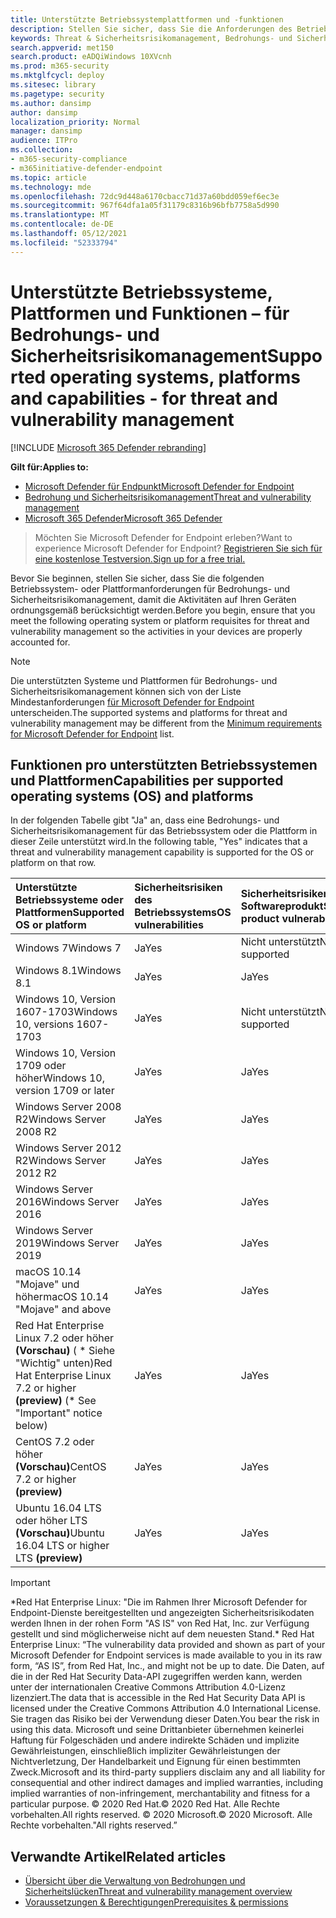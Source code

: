 ```yaml
---
title: Unterstützte Betriebssystemplattformen und -funktionen
description: Stellen Sie sicher, dass Sie die Anforderungen des Betriebssystems oder der Plattform für Bedrohungs- und Sicherheitsrisikomanagement erfüllen, damit die Aktivitäten auf allen Geräten ordnungsgemäß berücksichtigt werden.
keywords: Threat & Sicherheitsrisikomanagement, Bedrohungs- und Sicherheitsrisikomanagement, Betriebssystem, Plattformanforderungen, Voraussetzungen, Microsoft Defender for Endpoint-tvm supported os, Microsoft Defender for Endpoint-tvm, supported operating systems, supported platforms, linux support, mac support
search.appverid: met150
search.product: eADQiWindows 10XVcnh
ms.prod: m365-security
ms.mktglfcycl: deploy
ms.sitesec: library
ms.pagetype: security
ms.author: dansimp
author: dansimp
localization_priority: Normal
manager: dansimp
audience: ITPro
ms.collection:
- m365-security-compliance
- m365initiative-defender-endpoint
ms.topic: article
ms.technology: mde
ms.openlocfilehash: 72dc9d448a6170cbacc71d37a60bdd059ef6ec3e
ms.sourcegitcommit: 967f64dfa1a05f31179c8316b96bfb7758a5d990
ms.translationtype: MT
ms.contentlocale: de-DE
ms.lasthandoff: 05/12/2021
ms.locfileid: "52333794"
---
```

# <a name="supported-operating-systems-platforms-and-capabilities---for-threat-and-vulnerability-management"></a><span data-ttu-id="e9706-104">Unterstützte Betriebssysteme, Plattformen und Funktionen – für Bedrohungs- und Sicherheitsrisikomanagement</span><span class="sxs-lookup"><span data-stu-id="e9706-104">Supported operating systems, platforms and capabilities - for threat and vulnerability management</span></span>

[!INCLUDE [Microsoft 365 Defender rebranding](../../includes/microsoft-defender.md)]

<span data-ttu-id="e9706-105">**Gilt für:**</span><span class="sxs-lookup"><span data-stu-id="e9706-105">**Applies to:**</span></span>

- [<span data-ttu-id="e9706-106">Microsoft Defender für Endpunkt</span><span class="sxs-lookup"><span data-stu-id="e9706-106">Microsoft Defender for Endpoint</span></span>](https://go.microsoft.com/fwlink/?linkid=2154037)
- [<span data-ttu-id="e9706-107">Bedrohung und Sicherheitsrisikomanagement</span><span class="sxs-lookup"><span data-stu-id="e9706-107">Threat and vulnerability management</span></span>](next-gen-threat-and-vuln-mgt.md)
- [<span data-ttu-id="e9706-108">Microsoft 365 Defender</span><span class="sxs-lookup"><span data-stu-id="e9706-108">Microsoft 365 Defender</span></span>](https://go.microsoft.com/fwlink/?linkid=2118804)

><span data-ttu-id="e9706-109">Möchten Sie Microsoft Defender for Endpoint erleben?</span><span class="sxs-lookup"><span data-stu-id="e9706-109">Want to experience Microsoft Defender for Endpoint?</span></span> [<span data-ttu-id="e9706-110">Registrieren Sie sich für eine kostenlose Testversion.</span><span class="sxs-lookup"><span data-stu-id="e9706-110">Sign up for a free trial.</span></span>](https://www.microsoft.com/microsoft-365/windows/microsoft-defender-atp?ocid=docs-wdatp-portaloverview-abovefoldlink)

<span data-ttu-id="e9706-111">Bevor Sie beginnen, stellen Sie sicher, dass Sie die folgenden Betriebssystem- oder Plattformanforderungen für Bedrohungs- und Sicherheitsrisikomanagement, damit die Aktivitäten auf Ihren Geräten ordnungsgemäß berücksichtigt werden.</span><span class="sxs-lookup"><span data-stu-id="e9706-111">Before you begin, ensure that you meet the following operating system or platform requisites for threat and vulnerability management so the activities in your devices are properly accounted for.</span></span>

>[!NOTE]
><span data-ttu-id="e9706-112">Die unterstützten Systeme und Plattformen für Bedrohungs- und Sicherheitsrisikomanagement können sich von der Liste Mindestanforderungen [für Microsoft Defender for Endpoint](minimum-requirements.md) unterscheiden.</span><span class="sxs-lookup"><span data-stu-id="e9706-112">The supported systems and platforms for threat and vulnerability management may be different from the [Minimum requirements for Microsoft Defender for Endpoint](minimum-requirements.md) list.</span></span>

## <a name="capabilities-per-supported-operating-systems-os-and-platforms"></a><span data-ttu-id="e9706-113">Funktionen pro unterstützten Betriebssystemen und Plattformen</span><span class="sxs-lookup"><span data-stu-id="e9706-113">Capabilities per supported operating systems (OS) and platforms</span></span>

<span data-ttu-id="e9706-114">In der folgenden Tabelle gibt "Ja" an, dass eine Bedrohungs- und Sicherheitsrisikomanagement für das Betriebssystem oder die Plattform in dieser Zeile unterstützt wird.</span><span class="sxs-lookup"><span data-stu-id="e9706-114">In the following table, "Yes" indicates that a threat and vulnerability management capability is supported for the OS or platform on that row.</span></span>

<span data-ttu-id="e9706-115">Unterstützte Betriebssysteme oder Plattformen</span><span class="sxs-lookup"><span data-stu-id="e9706-115">Supported OS or platform</span></span> | <span data-ttu-id="e9706-116">Sicherheitsrisiken des Betriebssystems</span><span class="sxs-lookup"><span data-stu-id="e9706-116">OS vulnerabilities</span></span> | <span data-ttu-id="e9706-117">Sicherheitsrisiken für Softwareprodukt</span><span class="sxs-lookup"><span data-stu-id="e9706-117">Software product vulnerabilities</span></span> | <span data-ttu-id="e9706-118">Bewertung der Betriebssystemkonfiguration</span><span class="sxs-lookup"><span data-stu-id="e9706-118">OS configuration assessment</span></span> | <span data-ttu-id="e9706-119">Konfigurationsbewertung für Sicherheitssteuerelemente</span><span class="sxs-lookup"><span data-stu-id="e9706-119">Security controls configuration assessment</span></span> | <span data-ttu-id="e9706-120">Bewertung der Softwareproduktkonfiguration</span><span class="sxs-lookup"><span data-stu-id="e9706-120">Software product configuration assessment</span></span>
:---|:---|:---|:---|:---|:---
<span data-ttu-id="e9706-121">Windows 7</span><span class="sxs-lookup"><span data-stu-id="e9706-121">Windows 7</span></span> | <span data-ttu-id="e9706-122">Ja</span><span class="sxs-lookup"><span data-stu-id="e9706-122">Yes</span></span> | <span data-ttu-id="e9706-123">Nicht unterstützt</span><span class="sxs-lookup"><span data-stu-id="e9706-123">Not supported</span></span> | <span data-ttu-id="e9706-124">Nicht unterstützt</span><span class="sxs-lookup"><span data-stu-id="e9706-124">Not supported</span></span> | <span data-ttu-id="e9706-125">Nicht unterstützt</span><span class="sxs-lookup"><span data-stu-id="e9706-125">Not supported</span></span> | <span data-ttu-id="e9706-126">Nicht unterstützt</span><span class="sxs-lookup"><span data-stu-id="e9706-126">Not supported</span></span>
<span data-ttu-id="e9706-127">Windows 8.1</span><span class="sxs-lookup"><span data-stu-id="e9706-127">Windows 8.1</span></span> | <span data-ttu-id="e9706-128">Ja</span><span class="sxs-lookup"><span data-stu-id="e9706-128">Yes</span></span> | <span data-ttu-id="e9706-129">Ja</span><span class="sxs-lookup"><span data-stu-id="e9706-129">Yes</span></span> | <span data-ttu-id="e9706-130">Ja</span><span class="sxs-lookup"><span data-stu-id="e9706-130">Yes</span></span> | <span data-ttu-id="e9706-131">Ja</span><span class="sxs-lookup"><span data-stu-id="e9706-131">Yes</span></span>| <span data-ttu-id="e9706-132">Ja</span><span class="sxs-lookup"><span data-stu-id="e9706-132">Yes</span></span>
<span data-ttu-id="e9706-133">Windows 10, Version 1607-1703</span><span class="sxs-lookup"><span data-stu-id="e9706-133">Windows 10, versions 1607-1703</span></span> | <span data-ttu-id="e9706-134">Ja</span><span class="sxs-lookup"><span data-stu-id="e9706-134">Yes</span></span>  | <span data-ttu-id="e9706-135">Nicht unterstützt</span><span class="sxs-lookup"><span data-stu-id="e9706-135">Not supported</span></span> | <span data-ttu-id="e9706-136">Nicht unterstützt</span><span class="sxs-lookup"><span data-stu-id="e9706-136">Not supported</span></span> | <span data-ttu-id="e9706-137">Nicht unterstützt</span><span class="sxs-lookup"><span data-stu-id="e9706-137">Not supported</span></span> | <span data-ttu-id="e9706-138">Nicht unterstützt</span><span class="sxs-lookup"><span data-stu-id="e9706-138">Not supported</span></span>
<span data-ttu-id="e9706-139">Windows 10, Version 1709 oder höher</span><span class="sxs-lookup"><span data-stu-id="e9706-139">Windows 10, version 1709 or later</span></span> | <span data-ttu-id="e9706-140">Ja</span><span class="sxs-lookup"><span data-stu-id="e9706-140">Yes</span></span> | <span data-ttu-id="e9706-141">Ja</span><span class="sxs-lookup"><span data-stu-id="e9706-141">Yes</span></span> | <span data-ttu-id="e9706-142">Ja</span><span class="sxs-lookup"><span data-stu-id="e9706-142">Yes</span></span> | <span data-ttu-id="e9706-143">Ja</span><span class="sxs-lookup"><span data-stu-id="e9706-143">Yes</span></span> | <span data-ttu-id="e9706-144">Ja</span><span class="sxs-lookup"><span data-stu-id="e9706-144">Yes</span></span>
<span data-ttu-id="e9706-145">Windows Server 2008 R2</span><span class="sxs-lookup"><span data-stu-id="e9706-145">Windows Server 2008 R2</span></span> | <span data-ttu-id="e9706-146">Ja</span><span class="sxs-lookup"><span data-stu-id="e9706-146">Yes</span></span> | <span data-ttu-id="e9706-147">Ja</span><span class="sxs-lookup"><span data-stu-id="e9706-147">Yes</span></span> | <span data-ttu-id="e9706-148">Ja</span><span class="sxs-lookup"><span data-stu-id="e9706-148">Yes</span></span> | <span data-ttu-id="e9706-149">Ja</span><span class="sxs-lookup"><span data-stu-id="e9706-149">Yes</span></span> | <span data-ttu-id="e9706-150">Ja</span><span class="sxs-lookup"><span data-stu-id="e9706-150">Yes</span></span>
<span data-ttu-id="e9706-151">Windows Server 2012 R2</span><span class="sxs-lookup"><span data-stu-id="e9706-151">Windows Server 2012 R2</span></span> | <span data-ttu-id="e9706-152">Ja</span><span class="sxs-lookup"><span data-stu-id="e9706-152">Yes</span></span> | <span data-ttu-id="e9706-153">Ja</span><span class="sxs-lookup"><span data-stu-id="e9706-153">Yes</span></span> | <span data-ttu-id="e9706-154">Ja</span><span class="sxs-lookup"><span data-stu-id="e9706-154">Yes</span></span> | <span data-ttu-id="e9706-155">Ja</span><span class="sxs-lookup"><span data-stu-id="e9706-155">Yes</span></span> | <span data-ttu-id="e9706-156">Ja</span><span class="sxs-lookup"><span data-stu-id="e9706-156">Yes</span></span>
<span data-ttu-id="e9706-157">Windows Server 2016</span><span class="sxs-lookup"><span data-stu-id="e9706-157">Windows Server 2016</span></span> | <span data-ttu-id="e9706-158">Ja</span><span class="sxs-lookup"><span data-stu-id="e9706-158">Yes</span></span> | <span data-ttu-id="e9706-159">Ja</span><span class="sxs-lookup"><span data-stu-id="e9706-159">Yes</span></span> | <span data-ttu-id="e9706-160">Ja</span><span class="sxs-lookup"><span data-stu-id="e9706-160">Yes</span></span> | <span data-ttu-id="e9706-161">Ja</span><span class="sxs-lookup"><span data-stu-id="e9706-161">Yes</span></span> | <span data-ttu-id="e9706-162">Ja</span><span class="sxs-lookup"><span data-stu-id="e9706-162">Yes</span></span>
<span data-ttu-id="e9706-163">Windows Server 2019</span><span class="sxs-lookup"><span data-stu-id="e9706-163">Windows Server 2019</span></span> | <span data-ttu-id="e9706-164">Ja</span><span class="sxs-lookup"><span data-stu-id="e9706-164">Yes</span></span> | <span data-ttu-id="e9706-165">Ja</span><span class="sxs-lookup"><span data-stu-id="e9706-165">Yes</span></span> | <span data-ttu-id="e9706-166">Ja</span><span class="sxs-lookup"><span data-stu-id="e9706-166">Yes</span></span> | <span data-ttu-id="e9706-167">Ja</span><span class="sxs-lookup"><span data-stu-id="e9706-167">Yes</span></span> | <span data-ttu-id="e9706-168">Ja</span><span class="sxs-lookup"><span data-stu-id="e9706-168">Yes</span></span>
<span data-ttu-id="e9706-169">macOS 10.14 "Mojave" und höher</span><span class="sxs-lookup"><span data-stu-id="e9706-169">macOS 10.14 "Mojave" and above</span></span> | <span data-ttu-id="e9706-170">Ja</span><span class="sxs-lookup"><span data-stu-id="e9706-170">Yes</span></span> | <span data-ttu-id="e9706-171">Ja</span><span class="sxs-lookup"><span data-stu-id="e9706-171">Yes</span></span> | <span data-ttu-id="e9706-172">Ja (Vorschau)</span><span class="sxs-lookup"><span data-stu-id="e9706-172">Yes (preview)</span></span> | <span data-ttu-id="e9706-173">Ja (Vorschau)</span><span class="sxs-lookup"><span data-stu-id="e9706-173">Yes (preview)</span></span> | <span data-ttu-id="e9706-174">Ja (Vorschau)</span><span class="sxs-lookup"><span data-stu-id="e9706-174">Yes (preview)</span></span>
<span data-ttu-id="e9706-175">Red Hat Enterprise Linux 7.2 oder höher **(Vorschau)** ( \* Siehe "Wichtig" unten)</span><span class="sxs-lookup"><span data-stu-id="e9706-175">Red Hat Enterprise Linux 7.2 or higher **(preview)** (\* See "Important" notice below)</span></span> | <span data-ttu-id="e9706-176">Ja</span><span class="sxs-lookup"><span data-stu-id="e9706-176">Yes</span></span> | <span data-ttu-id="e9706-177">Ja</span><span class="sxs-lookup"><span data-stu-id="e9706-177">Yes</span></span> | <span data-ttu-id="e9706-178">Ja</span><span class="sxs-lookup"><span data-stu-id="e9706-178">Yes</span></span> | <span data-ttu-id="e9706-179">Ja</span><span class="sxs-lookup"><span data-stu-id="e9706-179">Yes</span></span> | <span data-ttu-id="e9706-180">Ja</span><span class="sxs-lookup"><span data-stu-id="e9706-180">Yes</span></span>
<span data-ttu-id="e9706-181">CentOS 7.2 oder höher **(Vorschau)**</span><span class="sxs-lookup"><span data-stu-id="e9706-181">CentOS 7.2 or higher **(preview)**</span></span> | <span data-ttu-id="e9706-182">Ja</span><span class="sxs-lookup"><span data-stu-id="e9706-182">Yes</span></span> | <span data-ttu-id="e9706-183">Ja</span><span class="sxs-lookup"><span data-stu-id="e9706-183">Yes</span></span> | <span data-ttu-id="e9706-184">Ja</span><span class="sxs-lookup"><span data-stu-id="e9706-184">Yes</span></span> | <span data-ttu-id="e9706-185">Ja</span><span class="sxs-lookup"><span data-stu-id="e9706-185">Yes</span></span> | <span data-ttu-id="e9706-186">Ja</span><span class="sxs-lookup"><span data-stu-id="e9706-186">Yes</span></span>
<span data-ttu-id="e9706-187">Ubuntu 16.04 LTS oder höher LTS **(Vorschau)**</span><span class="sxs-lookup"><span data-stu-id="e9706-187">Ubuntu 16.04 LTS or higher LTS **(preview)**</span></span> | <span data-ttu-id="e9706-188">Ja</span><span class="sxs-lookup"><span data-stu-id="e9706-188">Yes</span></span> | <span data-ttu-id="e9706-189">Ja</span><span class="sxs-lookup"><span data-stu-id="e9706-189">Yes</span></span> | <span data-ttu-id="e9706-190">Ja</span><span class="sxs-lookup"><span data-stu-id="e9706-190">Yes</span></span> | <span data-ttu-id="e9706-191">Ja</span><span class="sxs-lookup"><span data-stu-id="e9706-191">Yes</span></span> | <span data-ttu-id="e9706-192">Ja</span><span class="sxs-lookup"><span data-stu-id="e9706-192">Yes</span></span>

>[!IMPORTANT]
> <span data-ttu-id="e9706-193">\*Red Hat Enterprise Linux: "Die im Rahmen Ihrer Microsoft Defender for Endpoint-Dienste bereitgestellten und angezeigten Sicherheitsrisikodaten werden Ihnen in der rohen Form "AS IS" von Red Hat, Inc. zur Verfügung gestellt und sind möglicherweise nicht auf dem neuesten Stand.</span><span class="sxs-lookup"><span data-stu-id="e9706-193">\* Red Hat Enterprise Linux: “The vulnerability data provided and shown as part of your Microsoft Defender for Endpoint services is made available to you in its raw form, “AS IS”, from Red Hat, Inc., and might not be up to date.</span></span> <span data-ttu-id="e9706-194">Die Daten, auf die in der Red Hat Security Data-API zugegriffen werden kann, werden unter der internationalen Creative Commons Attribution 4.0-Lizenz lizenziert.</span><span class="sxs-lookup"><span data-stu-id="e9706-194">The data that is accessible in the Red Hat Security Data API is licensed under the Creative Commons Attribution 4.0 International License.</span></span> <span data-ttu-id="e9706-195">Sie tragen das Risiko bei der Verwendung dieser Daten.</span><span class="sxs-lookup"><span data-stu-id="e9706-195">You bear the risk in using this data.</span></span> <span data-ttu-id="e9706-196">Microsoft und seine Drittanbieter übernehmen keinerlei Haftung für Folgeschäden und andere indirekte Schäden und implizite Gewährleistungen, einschließlich impliziter Gewährleistungen der Nichtverletzung, Der Handelbarkeit und Eignung für einen bestimmten Zweck.</span><span class="sxs-lookup"><span data-stu-id="e9706-196">Microsoft and its third-party suppliers disclaim any and all liability for consequential and other indirect damages and implied warranties, including implied warranties of non-infringement, merchantability and fitness for a particular purpose.</span></span> <span data-ttu-id="e9706-197">© 2020 Red Hat.</span><span class="sxs-lookup"><span data-stu-id="e9706-197">© 2020 Red Hat.</span></span> <span data-ttu-id="e9706-198">Alle Rechte vorbehalten.</span><span class="sxs-lookup"><span data-stu-id="e9706-198">All rights reserved.</span></span> <span data-ttu-id="e9706-199">© 2020 Microsoft.</span><span class="sxs-lookup"><span data-stu-id="e9706-199">© 2020 Microsoft.</span></span> <span data-ttu-id="e9706-200">Alle Rechte vorbehalten."</span><span class="sxs-lookup"><span data-stu-id="e9706-200">All rights reserved.”</span></span>

## <a name="related-articles"></a><span data-ttu-id="e9706-201">Verwandte Artikel</span><span class="sxs-lookup"><span data-stu-id="e9706-201">Related articles</span></span>

- [<span data-ttu-id="e9706-202">Übersicht über die Verwaltung von Bedrohungen und Sicherheitslücken</span><span class="sxs-lookup"><span data-stu-id="e9706-202">Threat and vulnerability management overview</span></span>](next-gen-threat-and-vuln-mgt.md)
- [<span data-ttu-id="e9706-203">Voraussetzungen & Berechtigungen</span><span class="sxs-lookup"><span data-stu-id="e9706-203">Prerequisites & permissions</span></span>](tvm-prerequisites.md)
